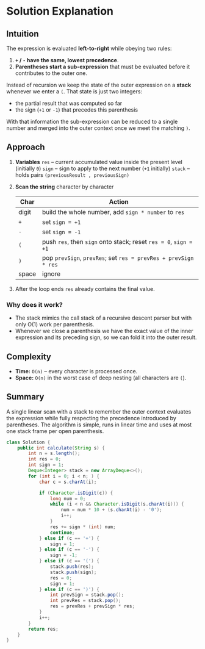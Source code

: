 

# Solution Explanation

## Intuition
The expression is evaluated **left-to-right** while obeying two rules:
1. **`+` / `-` have the same, lowest precedence**.
2. **Parentheses start a sub-expression** that must be evaluated before it contributes to the outer one.

Instead of recursion we keep the state of the outer expression on a **stack** whenever we enter a `(`.
That state is just two integers:
- the partial result that was computed so far
- the sign (`+1` or `-1`) that precedes this parenthesis

With that information the sub-expression can be reduced to a single number and merged into the outer context once we meet the matching `)`.

## Approach
1. **Variables**
   `res` – current accumulated value inside the present level (initially `0`)
   `sign` – sign to apply to the next number (`+1` initially)
   `stack` – holds pairs `(previousResult , previousSign)`

2. **Scan the string** character by character

   | Char | Action |
   |------|--------|
   | digit | build the whole number, add `sign * number` to `res` |
   | `+`   | set `sign = +1` |
   | `-`   | set `sign = ‑1` |
   | `(`   | push `res`, then `sign` onto stack; reset `res = 0`, `sign = +1` |
   | `)`   | pop `prevSign`, `prevRes`; set `res = prevRes + prevSign * res` |
   | space | ignore |

3. After the loop ends `res` already contains the final value.

### Why does it work?
- The stack mimics the call stack of a recursive descent parser but with only O(1) work per parenthesis.
- Whenever we close a parenthesis we have the exact value of the inner expression and its preceding sign, so we can fold it into the outer result.

## Complexity
- **Time:** `O(n)` – every character is processed once.
- **Space:** `O(n)` in the worst case of deep nesting (all characters are `(`).

## Summary
A single linear scan with a stack to remember the outer context evaluates the expression while fully respecting the precedence introduced by parentheses. The algorithm is simple, runs in linear time and uses at most one stack frame per open parenthesis.
```java
class Solution {
    public int calculate(String s) {
        int n = s.length();
        int res = 0;
        int sign = 1;
        Deque<Integer> stack = new ArrayDeque<>();
        for (int i = 0; i < n; ) {
            char c = s.charAt(i);

            if (Character.isDigit(c)) {
                long num = 0;
                while (i < n && Character.isDigit(s.charAt(i))) {
                    num = num * 10 + (s.charAt(i) - '0');
                    i++;
                }
                res += sign * (int) num;
                continue;
            } else if (c == '+') {
                sign = 1;
            } else if (c == '-') {
                sign = -1;
            } else if (c == '(') {
                stack.push(res);
                stack.push(sign);
                res = 0;
                sign = 1;
            } else if (c == ')') {
                int prevSign = stack.pop();
                int prevRes = stack.pop();
                res = prevRes + prevSign * res;
            }
            i++;
        }
        return res;
    }
}
```


